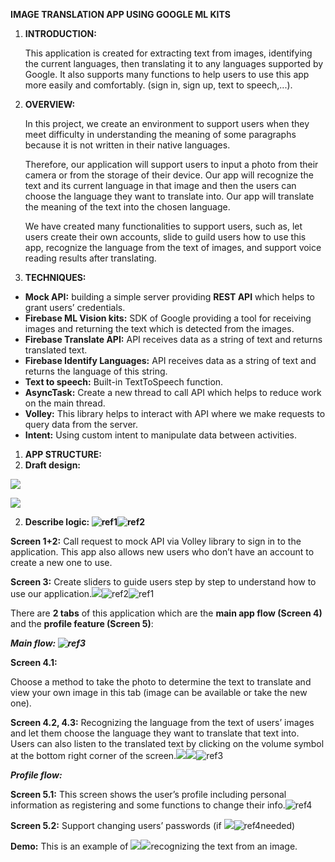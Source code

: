 **IMAGE TRANSLATION APP USING GOOGLE ML KITS**

1. **INTRODUCTION:**

   This application is created for extracting text from images, identifying the current languages, then translating it to any languages supported by Google. It also supports many functions to help users to use this app more easily and comfortably. (sign in, sign up, text to speech,...).

2. **OVERVIEW:**

   In this project, we create an environment to support users when they meet difficulty in understanding the meaning of some paragraphs because it is not written in their native languages.

   Therefore, our application will support users to input a photo from their camera or from the storage of their device. Our app will recognize the text and its current language in that image and then the users can choose the language they want to translate into. Our app will translate the meaning of the text into the chosen language.

   We have created many functionalities to support users, such as, let users create their own accounts, slide to guild users how to use this app, recognize the language from the text of images, and support voice reading results after translating.

3. **TECHNIQUES:**
- **Mock API:** building a simple server providing **REST API** which helps to grant users’ credentials.
- **Firebase ML Vision kits:** SDK of Google providing a tool for receiving images and returning the text which is detected from the images.
- **Firebase Translate API:** API receives data as a string of text and returns translated text.
- **Firebase Identify Languages:** API receives data as a string of text and returns the language of this string.
- **Text to speech:** Built-in TextToSpeech function.
- **AsyncTask:** Create a new thread to call API which helps to reduce work on the main thread.
- **Volley:** This library helps to interact with API where we make requests to query data from the server.
- **Intent:** Using custom intent to manipulate data between activities.
1. **APP STRUCTURE:**
2. **Draft design:**

![](./assets/Aspose.Words.9de52055-7bf6-4e7d-815e-6661bf7a1a53.001.jpeg)

![](./assets/Aspose.Words.9de52055-7bf6-4e7d-815e-6661bf7a1a53.002.jpeg)

2. **Describe logic: ![ref1]![ref2]**

**Screen 1+2:** Call request to mock API via Volley library to sign in to the application. This app also allows new users who don’t have an account to create a new one to use. 

**Screen 3:** Create sliders to guide users step by step to understand how to use our application.![](./assets/Aspose.Words.9de52055-7bf6-4e7d-815e-6661bf7a1a53.005.jpeg)![ref2]![ref1]

There are **2 tabs** of this application which are the **main app flow (Screen 4)** and the **profile feature (Screen 5)**:

***Main flow: ![ref3]***

**Screen 4.1:** 

Choose a method to take the photo to determine the text to translate and view your own image in this tab (image can be available or take the new one). 

**Screen 4.2, 4.3:** Recognizing the language from the text of users’ images and let them choose the language they want to translate that text into. Users can also listen to the translated text by clicking on the volume symbol at the bottom right corner of the screen.![](Aspose.Words.9de52055-7bf6-4e7d-815e-6661bf7a1a53.007.jpeg)![](Aspose.Words.9de52055-7bf6-4e7d-815e-6661bf7a1a53.008.jpeg)![ref3]

***Profile flow:***

**Screen 5.1:** This screen shows the user’s profile including personal information as registering and some functions to change their info.![ref4]

**Screen 5.2:** Support changing users’ passwords (if ![](./assets/Aspose.Words.9de52055-7bf6-4e7d-815e-6661bf7a1a53.010.jpeg)![ref4]needed) 

**Demo:** This is an example of ![](./assets/Aspose.Words.9de52055-7bf6-4e7d-815e-6661bf7a1a53.011.jpeg)![](Aspose.Words.9de52055-7bf6-4e7d-815e-6661bf7a1a53.012.jpeg)recognizing the text from an image. 

[ref1]: ./assets/Aspose.Words.9de52055-7bf6-4e7d-815e-6661bf7a1a53.003.jpeg
[ref2]: ./assets/Aspose.Words.9de52055-7bf6-4e7d-815e-6661bf7a1a53.004.jpeg
[ref3]: ./assets/Aspose.Words.9de52055-7bf6-4e7d-815e-6661bf7a1a53.006.jpeg
[ref4]: ./assets/Aspose.Words.9de52055-7bf6-4e7d-815e-6661bf7a1a53.009.jpeg
